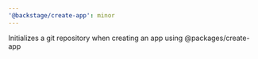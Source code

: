 ```yaml
---
'@backstage/create-app': minor
---
```


Initializes a git repository when creating an app using @packages/create-app
